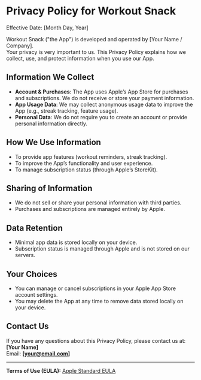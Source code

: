 # Privacy Policy for Workout Snack

Effective Date: [Month Day, Year]

Workout Snack ("the App") is developed and operated by [Your Name / Company].  
Your privacy is very important to us. This Privacy Policy explains how we collect, use, and protect information when you use our App.

## Information We Collect
- **Account & Purchases**: The App uses Apple’s App Store for purchases and subscriptions. We do not receive or store your payment information.
- **App Usage Data**: We may collect anonymous usage data to improve the App (e.g., streak tracking, feature usage).
- **Personal Data**: We do not require you to create an account or provide personal information directly.

## How We Use Information
- To provide app features (workout reminders, streak tracking).
- To improve the App’s functionality and user experience.
- To manage subscription status (through Apple’s StoreKit).

## Sharing of Information
- We do not sell or share your personal information with third parties.
- Purchases and subscriptions are managed entirely by Apple.

## Data Retention
- Minimal app data is stored locally on your device.
- Subscription status is managed through Apple and is not stored on our servers.

## Your Choices
- You can manage or cancel subscriptions in your Apple App Store account settings.
- You may delete the App at any time to remove data stored locally on your device.

## Contact Us
If you have any questions about this Privacy Policy, please contact us at:  
**[Your Name]**  
Email: **[your@email.com]**

---

**Terms of Use (EULA):** [Apple Standard EULA](https://www.apple.com/legal/internet-services/itunes/dev/stdeula/)
